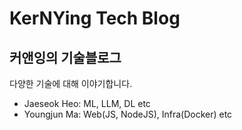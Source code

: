 # KerNYing Tech Blog
## 커앤잉의 기술블로그

다양한 기술에 대해 이야기합니다. <br>

- Jaeseok Heo: ML, LLM, DL etc<br>
- Youngjun Ma: Web(JS, NodeJS), Infra(Docker) etc
